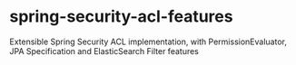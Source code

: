 # spring-security-acl-features
Extensible Spring Security ACL implementation, with PermissionEvaluator, JPA Specification and ElasticSearch Filter features
